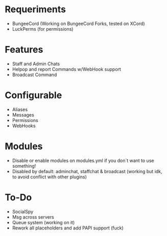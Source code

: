 # Requeriments
- BungeeCord (Working on BungeeCord Forks, tested on XCord)
- LuckPerms (for permissions)
# Features
- Staff and Admin Chats
- Helpop and report Commands w/WebHook support
- Broadcast Command
# Configurable
- Aliases
- Messages
- Permissions
- WebHooks
# Modules
- Disable or enable modules on modules.yml if you don´t want to use something!
- Disabled by default: adminchat, staffchat & broadcast (working but idk, to avoid conflict with other plugins)
# To-Do
- SocialSpy
- Msg across servers
- Queue system (working on it)
- Rework all placeholders and add PAPI support (fuck)
